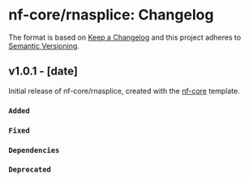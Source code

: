 # nf-core/rnasplice: Changelog

The format is based on [Keep a Changelog](https://keepachangelog.com/en/1.0.0/)
and this project adheres to [Semantic Versioning](https://semver.org/spec/v2.0.0.html).

## v1.0.1 - [date]

Initial release of nf-core/rnasplice, created with the [nf-core](https://nf-co.re/) template.

### `Added`

### `Fixed`

### `Dependencies`

### `Deprecated`

